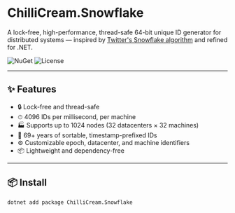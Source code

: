 # ChilliCream.Snowflake

A lock-free, high-performance, thread-safe 64-bit unique ID generator for distributed systems — inspired by [Twitter's Snowflake algorithm](https://blog.twitter.com/engineering/en_us/a/2010/announcing-snowflake.html) and refined for .NET.

![NuGet](https://img.shields.io/nuget/v/ChilliCream.Snowflake)
![License](https://img.shields.io/github/license/ChilliCream/Snowflake)

---

## ✨ Features

- 🔒 Lock-free and thread-safe
- ⏱ 4096 IDs per millisecond, per machine
- 🏭 Supports up to 1024 nodes (32 datacenters × 32 machines)
- 📅 69+ years of sortable, timestamp-prefixed IDs
- ⚙️ Customizable epoch, datacenter, and machine identifiers
- 📦 Lightweight and dependency-free

---

## 📦 Install

```bash
dotnet add package ChilliCream.Snowflake
